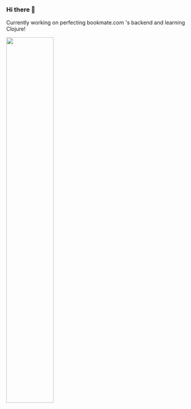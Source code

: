 ### Hi there 👋

Currently working on perfecting bookmate.com 's backend and learning Clojure!

<img src="https://vanguardassets.bmstatic.com/assets/about/press/assets/bookmate_vertical.png?v1" width="50%">
<!--
**d3mash/d3mash** is a ✨ _special_ ✨ repository because its `README.md` (this file) appears on your GitHub profile.

Here are some ideas to get you started:

- 🔭 I’m currently working on ...
- 🌱 I’m currently learning ...
- 👯 I’m looking to collaborate on ...
- 🤔 I’m looking for help with ...
- 💬 Ask me about ...
- 📫 How to reach me: ...
- 😄 Pronouns: ...
- ⚡ Fun fact: ...
-->
